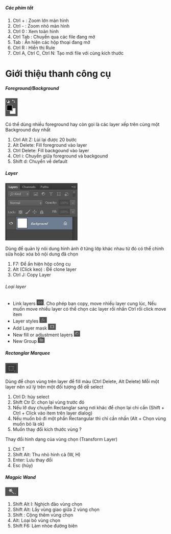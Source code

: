 ##### Các phím tắt
1. Ctrl +   : Zoom lớn màn hình
2. Ctrl -   : Zoom nhỏ màn hình
3. Ctrl 0   : Xem toàn hình
4. Ctrl Tab : Chuyển qua các file đang mở
5. Tab      : Ẩn hiện các hộp thoại đang mở
6. Ctrl R   : Hiển thị Rule
6. Ctrl A, Ctrl C, Ctrl N: Tạo mới file với cùng kích thước


# Giới thiệu thanh công cụ

##### Foreground/Background 
![Foreground/Background](/photoshop/images/01.png "Foreground/Background")

Có thể dùng nhiều foreground hay còn gọi là các layer xếp trên cùng một Background duy nhất 

1. Ctrl Alt Z: Lùi lại được 20 bước
2. Alt Delete: Fill foreground vào layer
2. Ctrl Delete: Fill backgound vào layer
3. Ctrl i: Chuyển giữa foreground và backgound
4. Shift d: Chuyển về default

##### Layer 
![Layer](/photoshop/images/02.png "Layer")

Dùng để quản lý nôi dung hình ảnh ở từng lớp khác nhau từ đó có thể chỉnh sửa hoặc xóa bỏ nội dung đã chọn

1. F7: Để ẩn hiện hộp công cụ
2. Alt (Click keo) : Để clone layer
3. Ctrl J: Copy Layer

###### Loại layer

- Link layers ![Link](/photoshop/images/04.png "Link"). Cho phép bạn copy, move nhiều layer cung lúc, Nếu muốn move nhiều layer có thể chọn các layer rồi nhấn Ctrl rồi click move item
- Layer styles ![Style](/photoshop/images/05.png "Style")
- Add Layer mask ![Mask](/photoshop/images/06.png "Mask")
- New fill or adjustment layers ![Adjustment](/photoshop/images/07.png "Adjustment")
- New Group ![Group](/photoshop/images/08.png "Group")

##### Rectanglar Marquee 
![Rectanglar Marquee](/photoshop/images/03.png "Rectanglar Marquee")

Dùng để chọn vùng trên layer để fill màu (Ctrl Delete, Alt Delete)
Mỗi một layer nên xử lý trên một đối tượng để dễ select

1. Ctrl D: hủy select
2. Shift Ctr D: chọn lại vùng trước đó
3. Nếu lỡ duy chuyển Rectanglar sang nơi khác để chọn lại chi cần (Shift + Ctrl + Click vào item trên layer dialog)
4. Nếu muốn bỏ đi một phần Rectangular thì chỉ cần nhấn (Alt + Chọn vùng muốn bỏ là ok)
5. Muốn thay đổi kích thước vùng ?

Thay đổi hình dạng của vùng chọn (Transform Layer)

1. Ctrl T
2. Shift Alt: Thu nhỏ hình cả (W, H)
3. Enter: Lưu thay đổi
2. Esc (hủy)

##### Magpic Wand
![Magpic Wand](/photoshop/images/09.png "Magpic Wand")

1. Shift Alt I: Nghịch đảo vùng chọn
2. Shift Alt: Lấy vùng giao giữa 2 vùng chọn
2. Shift : Cộng thêm vùng chọn
3. Alt: Loại bỏ vùng chọn
4. Shift F6: Làm nhòe đường biên
